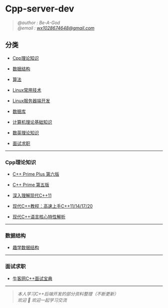 # Cpp-server-dev

> *@author : Be-A-God*  
> *@email : wx1028674648@gmail.com*   

<!-- --- -->

## 分类

- [Cpp理论知识](#Cpp理论知识)

- [数据结构](#数据结构)

- [算法](#分类)

- [Linux常用技术](#分类)

- [Linux服务器端开发](#分类)

- [数据库](#分类)

- [计算机理论基础知识](#分类)

- [数英理论知识](#分类)

- [面试求职](#面试求职)

---

### Cpp理论知识

- [C++ Prime Plus 第六版](https://github.com/Be-A-God/Cpp-server-dev/tree/main/Cpp%E7%90%86%E8%AE%BA/C%2B%2B%20Prime%20Plus%20%E7%AC%AC%E5%85%AD%E7%89%88)

- [C++ Prime 第五版](https://github.com/Be-A-God/Cpp-server-dev/tree/main/Cpp%E7%90%86%E8%AE%BA/C%2B%2B%20Prime%20%E7%AC%AC%E4%BA%94%E7%89%88)

- [深入理解现代C++11](https://github.com/Be-A-God/Cpp-server-dev/tree/main/Cpp%E7%90%86%E8%AE%BA/%E6%B7%B1%E5%85%A5%E7%90%86%E8%A7%A3C%2B%2B11)

- [现代C++教程：高速上手C++11/14/17/20](https://github.com/Be-A-God/Cpp-server-dev/tree/main/Cpp%E7%90%86%E8%AE%BA/%E7%8E%B0%E4%BB%A3C%2B%2B%E6%95%99%E7%A8%8B%EF%BC%9A%E9%AB%98%E9%80%9F%E4%B8%8A%E6%89%8B11141720)

- [现代C++语言核心特性解析](https://github.com/Be-A-God/Cpp-server-dev/tree/main/Cpp%E7%90%86%E8%AE%BA/%E7%8E%B0%E4%BB%A3C%2B%2B%E6%95%99%E7%A8%8B%EF%BC%9A%E9%AB%98%E9%80%9F%E4%B8%8A%E6%89%8B11141720)

---

### 数据结构

- [趣学数据结构](https://github.com/Be-A-God/Cpp-server-dev/tree/main/%E6%95%B0%E6%8D%AE%E7%BB%93%E6%9E%84%E4%B8%8E%E7%AE%97%E6%B3%95/%E8%B6%A3%E5%AD%A6%E6%95%B0%E6%8D%AE%E7%BB%93%E6%9E%84)

---

### 面试求职

- [牛客网C++面试宝典]()

---

> *本人学习C++后端开发的部分资料整理（不断更新）*  
> *欢迎  🌟  欢迎一起学习交流*